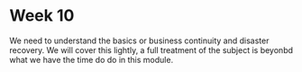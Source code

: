 # Week 10
We need to understand the basics or business continuity and disaster recovery. We will cover this lightly, a full treatment of the subject is beyonbd what we have the time do do in this module.

